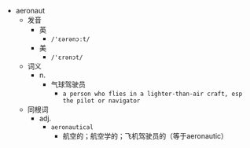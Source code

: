 - aeronaut
  - 发音
    - 英
      - `/'ɛərənɔːt/`
    - 美
      - `/'ɛrənɔt/`
  - 词义
    - n.
      - 气球驾驶员
        - `a person who flies in a lighter-than-air craft, esp the pilot or navigator `
  - 同根词
    - adj.
      - `aeronautical`
        - 航空的；航空学的；飞机驾驶员的（等于aeronautic）
